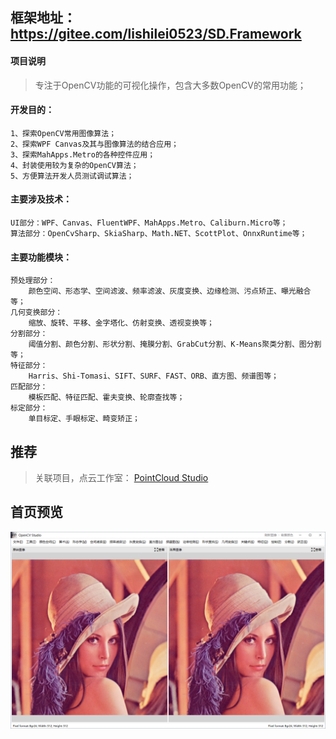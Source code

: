 ## 框架地址：https://gitee.com/lishilei0523/SD.Framework

#### 项目说明
> 专注于OpenCV功能的可视化操作，包含大多数OpenCV的常用功能；

#### 开发目的：
    1、探索OpenCV常用图像算法；
    2、探索WPF Canvas及其与图像算法的结合应用；
    3、探索MahApps.Metro的各种控件应用；
    4、封装使用较为复杂的OpenCV算法；
    5、方便算法开发人员测试调试算法；

#### 主要涉及技术：
    UI部分：WPF、Canvas、FluentWPF、MahApps.Metro、Caliburn.Micro等；
    算法部分：OpenCvSharp、SkiaSharp、Math.NET、ScottPlot、OnnxRuntime等；

#### 主要功能模块：
    预处理部分：
        颜色空间、形态学、空间滤波、频率滤波、灰度变换、边缘检测、污点矫正、曝光融合等；
    几何变换部分：
        缩放、旋转、平移、金字塔化、仿射变换、透视变换等；
    分割部分：
        阈值分割、颜色分割、形状分割、掩膜分割、GrabCut分割、K-Means聚类分割、图分割等；
    特征部分：
        Harris、Shi-Tomasi、SIFT、SURF、FAST、ORB、直方图、频谱图等；
    匹配部分：
        模板匹配、特征匹配、霍夫变换、轮廓查找等；
    标定部分：
        单目标定、手眼标定、畸变矫正；

## 推荐

> 关联项目，点云工作室：
> [PointCloud Studio](https://gitee.com/lishilei0523/PointCloud-Studio)

## 首页预览
![Index](assets/Index.png)
